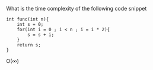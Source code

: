 What is the time complexity of the following code snippet

```
int func(int n){
	int s = 0;
	for(int i = 0 ; i < n ; i = i * 2){
		s = s + i;
	}
	return s;
}
```

O(∞)

